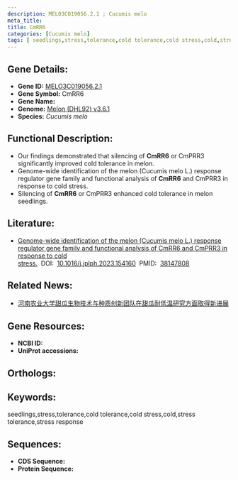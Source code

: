 ```yaml
---
description: MELO3C019056.2.1 ; Cucumis melo
meta_title:
title: CmRR6
categories: [Cucumis melo]
tags: [ seedlings,stress,tolerance,cold tolerance,cold stress,cold,stress tolerance,stress response ]
---
```


## Gene Details:
- **Gene ID:**	[MELO3C019056.2.1]()
- **Gene Symbol:** CmRR6
- **Gene Name:** 
- **Genome:** [Melon (DHL92) v3.6.1]()
- **Species:** *Cucumis melo*

## Functional Description:
   - Our findings demonstrated that silencing of **CmRR6** or CmPRR3 significantly improved cold tolerance in melon.
   - Genome-wide identification of the melon (Cucumis melo L.) response regulator gene family and functional analysis of **CmRR6** and CmPRR3 in response to cold stress.
   - Silencing of **CmRR6** or CmPRR3 enhanced cold tolerance in melon seedlings.

## Literature:
   - [Genome-wide identification of the melon (Cucumis melo L.) response regulator gene family and functional analysis of CmRR6 and CmPRR3 in response to cold stress.]( https://www.sciencedirect.com/science/article/pii/S0176161723002547?via%3Dihub)&nbsp;&nbsp;DOI:&nbsp;&nbsp;[10.1016/j.jplph.2023.154160](https://www.sciencedirect.com/science/article/pii/S0176161723002547?via%3Dihub)&nbsp;&nbsp;PMID:&nbsp;&nbsp;[38147808](https://pubmed.ncbi.nlm.nih.gov/38147808/)

## Related News:
   - [河南农业大学甜瓜生物技术与种质创新团队在甜瓜耐低温研究方面取得新进展](https://mp.weixin.qq.com/s?__biz=MzIyOTY2NDYyNQ==&mid=2247588859&idx=6&sn=5fbe20688d2b450a4ba8370ec5fa3ad5&chksm=e9e5bf4b322798659d378e3e8232df9c20d22d9768bbdc0f3d0e67cab23c1d3d180aeb513a96&scene=27#wechat_redirect)

## Gene Resources:
- **NCBI ID:** [](https://www.ncbi.nlm.nih.gov/gene/?term=)
- **UniProt accessions:** [](https://www.uniprot.org/uniprotkb//entry)

## Orthologs:


## Keywords:
seedlings,stress,tolerance,cold tolerance,cold stress,cold,stress tolerance,stress response

## Sequences:
- **CDS Sequence:**
- **Protein Sequence:**
